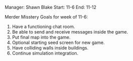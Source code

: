 Manager: Shawn Blake
Start: 11-6
End: 11-12

Merder Misstery Goals for week of 11-6:

1. Have a functioning chat room.
2. Be able to send and receive messages inside the game.
3. Put final map into the game.
4. Optional starting seed screen for new game.
5. Have colliding walls inside buildings.
6. Continue simulation integration.
 
